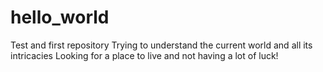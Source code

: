 # hello_world
Test and first repository
Trying to understand the current world and all its intricacies
Looking for a place to live and not having a lot of luck!
